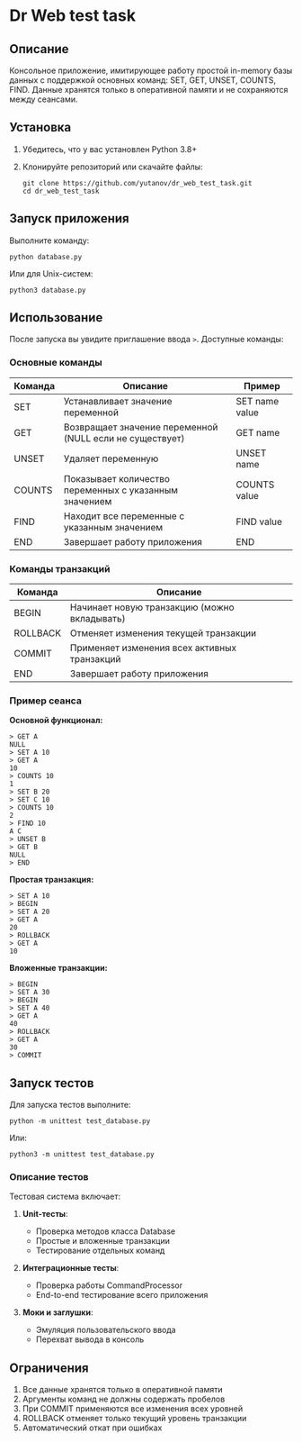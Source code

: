 # Dr Web test task

## Описание

Консольное приложение, имитирующее работу простой in-memory базы данных с поддержкой основных команд: SET, GET, UNSET, COUNTS, FIND. Данные хранятся только в оперативной памяти и не сохраняются между сеансами.

## Установка

1. Убедитесь, что у вас установлен Python 3.8+
2. Клонируйте репозиторий или скачайте файлы:

   ```
   git clone https://github.com/yutanov/dr_web_test_task.git
   cd dr_web_test_task
   ```

## Запуск приложения

Выполните команду:

```
python database.py
```

Или для Unix-систем:

```
python3 database.py
```

## Использование

После запуска вы увидите приглашение ввода `>`. Доступные команды:

### Основные команды

| Команда   | Описание                                                                 | Пример                   |
|-----------|--------------------------------------------------------------------------|--------------------------|
| SET       | Устанавливает значение переменной                                        | SET name value           |
| GET       | Возвращает значение переменной (NULL если не существует)                 | GET name                 |
| UNSET     | Удаляет переменную                                                       | UNSET name               |
| COUNTS    | Показывает количество переменных с указанным значением                   | COUNTS value             |
| FIND      | Находит все переменные с указанным значением                             | FIND value               |
| END       | Завершает работу приложения                                              | END                      |

### Команды транзакций

| Команда    | Описание                                                                 |
|------------|--------------------------------------------------------------------------|
| BEGIN      | Начинает новую транзакцию (можно вкладывать)                             |
| ROLLBACK   | Отменяет изменения текущей транзакции                                    |
| COMMIT     | Применяет изменения всех активных транзакций                             |
| END        | Завершает работу приложения                                              |

### Пример сеанса

**Основной функционал:**

```
> GET A
NULL
> SET A 10
> GET A
10
> COUNTS 10
1
> SET B 20
> SET C 10
> COUNTS 10
2
> FIND 10
A C
> UNSET B
> GET B
NULL
> END
```

**Простая транзакция:**

```
> SET A 10
> BEGIN
> SET A 20
> GET A
20
> ROLLBACK
> GET A
10
```

**Вложенные транзакции:**

```
> BEGIN
> SET A 30
> BEGIN
> SET A 40
> GET A
40
> ROLLBACK
> GET A
30
> COMMIT
```

## Запуск тестов

Для запуска тестов выполните:

```
python -m unittest test_database.py
```

Или:

```
python3 -m unittest test_database.py
```

### Описание тестов

Тестовая система включает:

1. **Unit-тесты**:
   - Проверка методов класса Database
   - Простые и вложенные транзакции
   - Тестирование отдельных команд

2. **Интеграционные тесты**:
   - Проверка работы CommandProcessor
   - End-to-end тестирование всего приложения

3. **Моки и заглушки**:
   - Эмуляция пользовательского ввода
   - Перехват вывода в консоль

## Ограничения

1. Все данные хранятся только в оперативной памяти
2. Аргументы команд не должны содержать пробелов
3. При COMMIT применяются все изменения всех уровней
4. ROLLBACK отменяет только текущий уровень транзакции
5. Автоматический откат при ошибках
